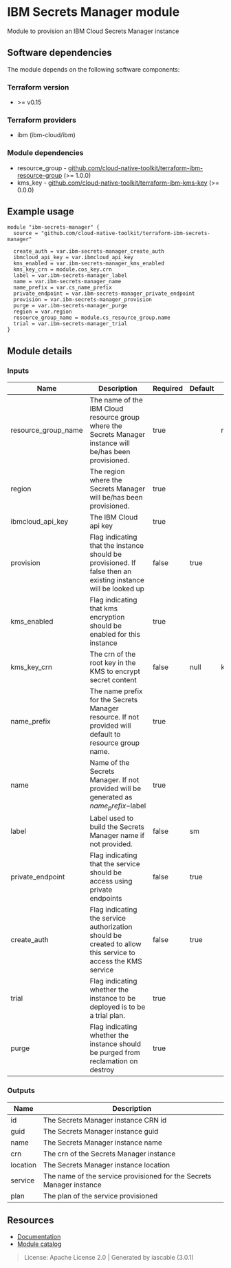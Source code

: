 # IBM Secrets Manager module

Module to provision an IBM Cloud Secrets Manager instance


## Software dependencies

The module depends on the following software components:

### Terraform version

- \>= v0.15

### Terraform providers


- ibm (ibm-cloud/ibm)

### Module dependencies


- resource_group - [github.com/cloud-native-toolkit/terraform-ibm-resource-group](https://github.com/cloud-native-toolkit/terraform-ibm-resource-group) (>= 1.0.0)
- kms_key - [github.com/cloud-native-toolkit/terraform-ibm-kms-key](https://github.com/cloud-native-toolkit/terraform-ibm-kms-key) (>= 0.0.0)

## Example usage

```hcl
module "ibm-secrets-manager" {
  source = "github.com/cloud-native-toolkit/terraform-ibm-secrets-manager"

  create_auth = var.ibm-secrets-manager_create_auth
  ibmcloud_api_key = var.ibmcloud_api_key
  kms_enabled = var.ibm-secrets-manager_kms_enabled
  kms_key_crn = module.cos_key.crn
  label = var.ibm-secrets-manager_label
  name = var.ibm-secrets-manager_name
  name_prefix = var.cs_name_prefix
  private_endpoint = var.ibm-secrets-manager_private_endpoint
  provision = var.ibm-secrets-manager_provision
  purge = var.ibm-secrets-manager_purge
  region = var.region
  resource_group_name = module.cs_resource_group.name
  trial = var.ibm-secrets-manager_trial
}

```

## Module details

### Inputs

| Name | Description | Required | Default | Source |
|------|-------------|---------|----------|--------|
| resource_group_name | The name of the IBM Cloud resource group where the Secrets Manager instance will be/has been provisioned. | true |  | resource_group.name |
| region | The region where the Secrets Manager will be/has been provisioned. | true |  |  |
| ibmcloud_api_key | The IBM Cloud api key | true |  |  |
| provision | Flag indicating that the instance should be provisioned. If false then an existing instance will be looked up | false | true |  |
| kms_enabled | Flag indicating that kms encryption should be enabled for this instance | true |  |  |
| kms_key_crn | The crn of the root key in the KMS to encrypt secret content | false | null | kms_key.crn |
| name_prefix | The name prefix for the Secrets Manager resource. If not provided will default to resource group name. | true |  |  |
| name | Name of the Secrets Manager. If not provided will be generated as $name_prefix-$label | true |  |  |
| label | Label used to build the Secrets Manager name if not provided. | false | sm |  |
| private_endpoint | Flag indicating that the service should be access using private endpoints | false | true |  |
| create_auth | Flag indicating the service authorization should be created to allow this service to access the KMS service | false | true |  |
| trial | Flag indicating whether the instance to be deployed is to be a trial plan.  | true |  |  |
| purge | Flag indicating whether the instance should be purged from reclamation on destroy | true |  |  |

### Outputs

| Name | Description |
|------|-------------|
| id | The Secrets Manager instance CRN id |
| guid | The Secrets Manager instance guid |
| name | The Secrets Manager instance name |
| crn | The crn of the Secrets Manager instance |
| location | The Secrets Manager instance location |
| service | The name of the service provisioned for the Secrets Manager instance |
| plan | The plan of the service provisioned |

## Resources

- [Documentation](https://operate.cloudnativetoolkit.dev)
- [Module catalog](https://modules.cloudnativetoolkit.dev)

> License: Apache License 2.0 | Generated by iascable (3.0.1)
